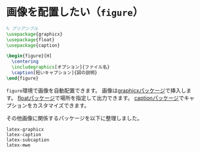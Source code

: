 # 画像を配置したい（`figure`）

```latex
% プリアンブル
\usepackage{graphicx}
\usepackage{float}
\usepackage{caption}

\begin{figure}[H]
  \centering
  \includegraphics[オプション]{ファイル名}
  \caption[短いキャプション]{図の説明}
\end{figure}
```

`figure`環境で画像を自動配置できます。
画像は[graphicxパッケージ](./latex-graphicx.md)で挿入します。
[floatパッケージ](./latex-float.md)で場所を指定して出力できます。
[captionパッケージ](./latex-caption.md)でキャプションをカスタマイズできます。

その他画像に関係するパッケージを以下に整理しました。

```{toctree}
latex-graphicx
latex-caption
latex-subcaption
latex-mwe
```
